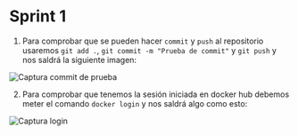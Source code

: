 # Sprint 1

1. Para comprobar que se pueden hacer `commit` y `push` al repositorio usaremos `git add .`, `git commit -m "Prueba de commit"` y `git push` y nos saldrá la siguiente imagen:

![Captura commit de prueba](captura_commit.png)

2. Para comprobar que tenemos la sesión iniciada en docker hub debemos meter el comando `docker login` y nos saldrá algo como esto:

![Captura login](captura_login.png)